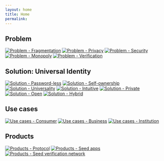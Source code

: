 ```yaml
---
layout: home
title: Home
permalink:
---
```


## **Problem**

[![Problem - Fragmentation][problem-fragment-tile]][problem-fragment-tile-click]
[![Problem - Privacy][problem-privacy-tile]][problem-privacy-tile-click]
[![Problem - Security][problem-security-tile]][problem-security-tile-click]
[![Problem - Monopoly][problem-monopoly-tile]][problem-monopoly-tile-click]
[![Problem - Verification][problem-verification-tile]][problem-verification-tile-click]

[problem-fragment-tile]: assets/images/main/problem-fragment-tile.png
[problem-fragment-tile-click]: ../idea#fragmentation
[problem-privacy-tile]: assets/images/main/problem-privacy-tile.png
[problem-privacy-tile-click]: ../idea.md#privacy
[problem-security-tile]: assets/images/main/problem-security-tile.png
[problem-security-tile-click]: /idea.md#security
[problem-monopoly-tile]: assets/images/main/problem-monopoly-tile.png
[problem-monopoly-tile-click]: /idea#monopoly
[problem-verification-tile]: assets/images/main/problem-verification-tile.png
[problem-verification-tile-click]: idea#monopoly

## **Solution: Universal Identity**

[![Solution - Password-less][solution-passwordless-tile]][solution-passwordless-tile-click]
[![Solution - Self-ownership][solution-self-own-tile]][solution-self-own-tile-click]
[![Solution - Universality][solution-universality-tile]][solution-universality-tile-click]
[![Solution - Intuitive][solution-intuitive-tile]][solution-intuitive-tile-click]
[![Solution - Private][solution-private-tile]][solution-private-tile-click]
[![Solution - Open][solution-open-tile]][solution-open-tile-click]
[![Solution - Hybrid][solution-hybrid-tile]][solution-hybrid-tile-click]

[solution-passwordless-tile]: assets/images/main/solution-passwordless-tile.png
[solution-passwordless-tile-click]: http://example.com
[solution-self-own-tile]: assets/images/main/solution-self-own-tile.png
[solution-self-own-tile-click]: http://example.com
[solution-universality-tile]: assets/images/main/solution-universality-tile.png
[solution-universality-tile-click]: http://example.com
[solution-intuitive-tile]: assets/images/main/solution-intuitive-tile.png
[solution-intuitive-tile-click]: http://example.com
[solution-private-tile]: assets/images/main/solution-private-tile.png
[solution-private-tile-click]: http://example.com
[solution-open-tile]: assets/images/main/solution-open-tile.png
[solution-open-tile-click]: http://example.com
[solution-hybrid-tile]: assets/images/main/solution-hybrid-tile.png
[solution-hybrid-tile-click]: http://example.com

## **Use cases**

[![Use cases - Consumer][use-cases-consumer-tile]][use-cases-consumer-tile-click]
[![Use cases - Business][use-cases-business-tile]][use-cases-business-tile-click]
[![Use cases - Institution][use-cases-institution-tile]][use-cases-institution-tile-click]

[use-cases-consumer-tile]: assets/images/main/use-cases-consumer-tile.png
[use-cases-consumer-tile-click]: http://example.com
[use-cases-business-tile]: assets/images/main/use-cases-business-tile.png
[use-cases-business-tile-click]: http://example.com
[use-cases-institution-tile]: assets/images/main/use-cases-institution-tile.png
[use-cases-institution-tile-click]: http://example.com

## **Products**

[![Products - Protocol][products-protocol-tile]][products-protocol-tile-click]
[![Products - Seed apps][products-seed-apps-tile]][products-seed-apps-tile-click]
[![Products - Seed verification network][products-verification-tile]][products-protocol-tile-click]

[products-protocol-tile]: assets/images/main/products-protocol-tile.png
[products-protocol-tile-click]: http://example.com
[products-seed-apps-tile]: assets/images/main/products-seed-apps-tile.png
[products-seed-apps-tile-click]: http://example.com
[products-verification-tile]: assets/images/main/products-verification-tile.png
[products-verification-tile-click]: http://example.com
